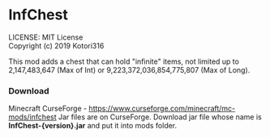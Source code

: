 # InfChest

LICENSE: MIT License  
Copyright (c) 2019 Kotori316

This mod adds a chest that can hold "infinite" items, not limited up to 2,147,483,647 (Max of Int) or 9,223,372,036,854,775,807 (Max of Long).

### Download
Minecraft CurseForge - https://www.curseforge.com/minecraft/mc-mods/infchest
Jar files are on CurseForge. Download jar file whose name is **InfChest-{version}.jar** and put it into mods folder.
